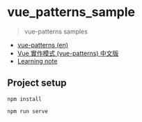 # vue_patterns_sample

> vue-patterns samples


* [vue-patterns (en)](https://github.com/learn-vuejs/vue-patterns)
* [Vue 實作模式 (vue-patterns) 中文版](https://github.com/yoyoys/vue-patterns-cht)
* [Learning note](https://hackmd.io/uVKHYi5dR7mKd7J-OtOWAQ?view)


## Project setup
```
npm install
```
```
npm run serve
```

